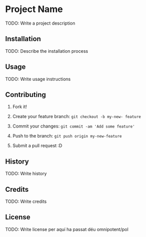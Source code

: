 # Project Name
TODO: Write a project description
## Installation
TODO: Describe the installation process
## Usage
TODO: Write usage instructions
## Contributing
1. Fork it!

2. Create your feature branch: `git checkout -b my-new-
feature`

3. Commit your changes: `git commit -am 'Add some
feature'`
4. Push to the branch: `git push origin my-new-feature`
5. Submit a pull request :D
## History
TODO: Write history
## Credits
TODO: Write credits
## License
TODO: Write license
per aquí ha passat déu omnipotent/pol